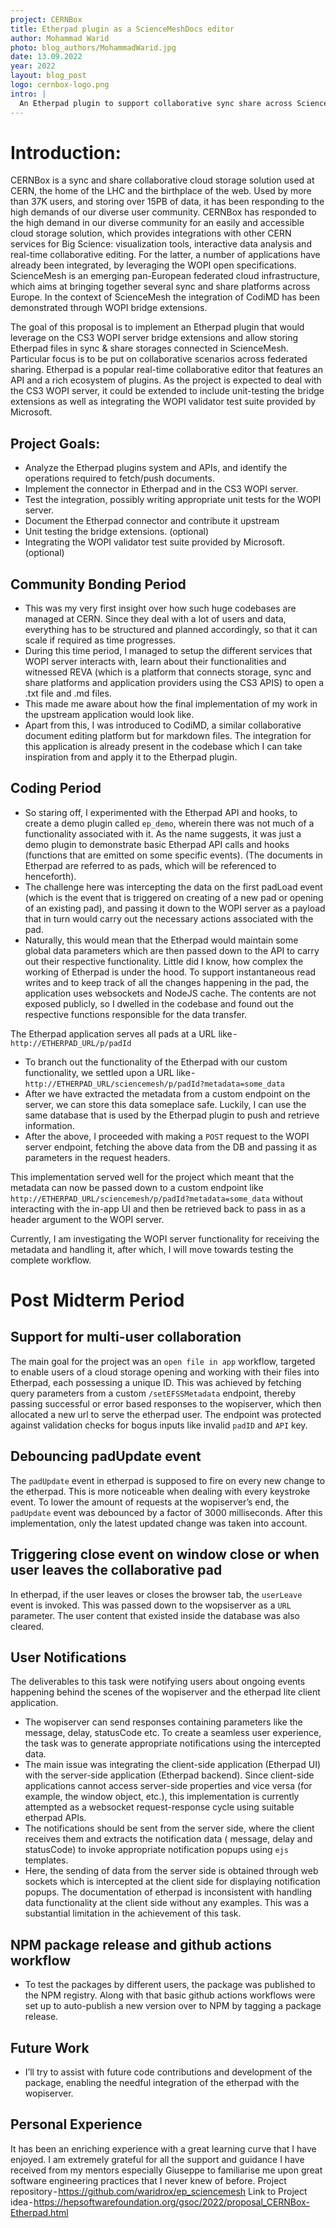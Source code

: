 ```yaml
---
project: CERNBox
title: Etherpad plugin as a ScienceMeshDocs editor
author: Mohammad Warid
photo: blog_authors/MohammadWarid.jpg
date: 13.09.2022
year: 2022
layout: blog_post
logo: cernbox-logo.png
intro: |
  An Etherpad plugin to support collaborative sync share across ScienceMesh Platform
---
```


# Introduction:

CERNBox is a sync and share collaborative cloud storage solution used at CERN,
the home of the LHC and the birthplace of the web. Used by more than 37K users,
and storing over 15PB of data, it has been responding to the high demands of our
diverse user community. CERNBox has responded to the high demand in our diverse
community for an easily and accessible cloud storage solution, which provides
integrations with other CERN services for Big Science: visualization tools,
interactive data analysis and real-time collaborative editing. For the latter, a
number of applications have already been integrated, by leveraging the WOPI open
specifications. ScienceMesh is an emerging pan-European federated cloud
infrastructure, which aims at bringing together several sync and share platforms
across Europe. In the context of ScienceMesh the integration of CodiMD has been
demonstrated through WOPI bridge extensions.

The goal of this proposal is to implement an Etherpad plugin that would leverage
on the CS3 WOPI server bridge extensions and allow storing Etherpad files in
sync & share storages connected in ScienceMesh. Particular focus is to be put on
collaborative scenarios across federated sharing. Etherpad is a popular
real-time collaborative editor that features an API and a rich ecosystem of
plugins. As the project is expected to deal with the CS3 WOPI server, it could
be extended to include unit-testing the bridge extensions as well as integrating
the WOPI validator test suite provided by Microsoft.

## Project Goals:

- Analyze the Etherpad plugins system and APIs, and identify the operations
  required to fetch/push documents.
- Implement the connector in Etherpad and in the CS3 WOPI server.
- Test the integration, possibly writing appropriate unit tests for the WOPI
  server.
- Document the Etherpad connector and contribute it upstream
- Unit testing the bridge extensions. (optional)
- Integrating the WOPI validator test suite provided by Microsoft. (optional)

## Community Bonding Period

- This was my very first insight over how such huge codebases are managed at
  CERN. Since they deal with a lot of users and data, everything has to be
  structured and planned accordingly, so that it can scale if required as time
  progresses.
- During this time period, I managed to setup the different services that WOPI
  server interacts with, learn about their functionalities and witnessed REVA
  (which is a platform that connects storage, sync and share platforms and
  application providers using the CS3 APIS) to open a .txt file and .md files.
- This made me aware about how the final implementation of my work in the
  upstream application would look like.
- Apart from this, I was introduced to CodiMD, a similar collaborative document
  editing platform but for markdown files. The integration for this application
  is already present in the codebase which I can take inspiration from and apply
  it to the Etherpad plugin.

## Coding Period

- So staring off, I experimented with the Etherpad API and hooks, to create a
  demo plugin called `ep_demo`, wherein there was not much of a functionality
  associated with it. As the name suggests, it was just a demo plugin to
  demonstrate basic Etherpad API calls and hooks (functions that are emitted on
  some specific events). (The documents in Etherpad are referred to as pads,
  which will be referenced to henceforth).
- The challenge here was intercepting the data on the first padLoad event (which
  is the event that is triggered on creating of a new pad or opening of an
  existing pad), and passing it down to the WOPI server as a payload that in
  turn would carry out the necessary actions associated with the pad.
- Naturally, this would mean that the Etherpad would maintain some global data
  parameters which are then passed down to the API to carry out their respective
  functionality. Little did I know, how complex the working of Etherpad is under
  the hood. To support instantaneous read writes and to keep track of all the
  changes happening in the pad, the application uses websockets and NodeJS
  cache. The contents are not exposed publicly, so I dwelled in the codebase and
  found out the respective functions responsible for the data transfer.

The Etherpad application serves all pads at a URL
like - `http://ETHERPAD_URL/p/padId`

- To branch out the functionality of the Etherpad with our custom functionality,
  we settled upon a URL
  like - `http://ETHERPAD_URL/sciencemesh/p/padId?metadata=some_data`
- After we have extracted the metadata from a custom endpoint on the server, we
  can store this data someplace safe. Luckily, I can use the same database that
  is used by the Etherpad plugin to push and retrieve information.
- After the above, I proceeded with making a `POST` request to the WOPI server
  endpoint, fetching the above data from the DB and passing it as parameters in
  the request headers.

This implementation served well for the project which meant that the metadata
can now be passed down to a custom endpoint like
`http://ETHERPAD_URL/sciencemesh/p/padId?metadata=some_data` without interacting
with the in-app UI and then be retrieved back to pass in as a header argument to
the WOPI server.

Currently, I am investigating the WOPI server functionality for receiving the
metadata and handling it, after which, I will move towards testing the complete
workflow.

# Post Midterm Period

## Support for multi-user collaboration

The main goal for the project was an `open file in app` workflow, targeted to
enable users of a cloud storage opening and working with their files into
Etherpad, each possessing a unique ID. This was achieved by fetching query
parameters from a custom `/setEFSSMetadata` endpoint, thereby passing successful
or error based responses to the wopiserver, which then allocated a new url to
serve the etherpad user. The endpoint was protected against validation checks
for bogus inputs like invalid `padID` and `API` key.

## Debouncing padUpdate event

The `padUpdate` event in etherpad is supposed to fire on every new change to the
etherpad. This is more noticeable when dealing with every keystroke event. To
lower the amount of requests at the wopiserver’s end, the `padUpdate` event was
debounced by a factor of 3000 milliseconds. After this implementation, only the
latest updated change was taken into account.

## Triggering close event on window close or when user leaves the collaborative pad

In etherpad, if the user leaves or closes the browser tab, the `userLeave` event
is invoked. This was passed down to the wopsiserver as a `URL` parameter. The
user content that existed inside the database was also cleared.

## User Notifications

The deliverables to this task were notifying users about ongoing events
happening behind the scenes of the wopiserver and the etherpad lite client
application.

- The wopiserver can send responses containing parameters like the message,
  delay, statusCode etc. To create a seamless user experience, the task was to
  generate appropriate notifications using the intercepted data.
- The main issue was integrating the client-side application (Etherpad UI) with
  the server-side application (Etherpad backend). Since client-side applications
  cannot access server-side properties and vice versa (for example, the window
  object, etc.), this implementation is currently attempted as a websocket
  request-response cycle using suitable etherpad APIs.
- The notifications should be sent from the server side, where the client
  receives them and extracts the notification data ( message, delay and
  statusCode) to invoke appropriate notification popups using `ejs` templates.
- Here, the sending of data from the server side is obtained through web sockets
  which is intercepted at the client side for displaying notification popups.
  The documentation of etherpad is inconsistent with handling data functionality
  at the client side without any examples. This was a substantial limitation in
  the achievement of this task.

## NPM package release and github actions workflow

- To test the packages by different users, the package was published to the NPM
  registry. Along with that basic github actions workflows were set up to
  auto-publish a new version over to NPM by tagging a package release.

## Future Work

- I’ll try to assist with future code contributions and development of the
  package, enabling the needful integration of the etherpad with the wopiserver.

## Personal Experience

It has been an enriching experience with a great learning curve that I have
enjoyed. I am extremely grateful for all the support and guidance I have
received from my mentors especially Giuseppe to familiarise me upon great
software engineering practices that I never knew of before. Project
repository - https://github.com/waridrox/ep_sciencemesh Link to Project
idea - https://hepsoftwarefoundation.org/gsoc/2022/proposal_CERNBox-Etherpad.html
